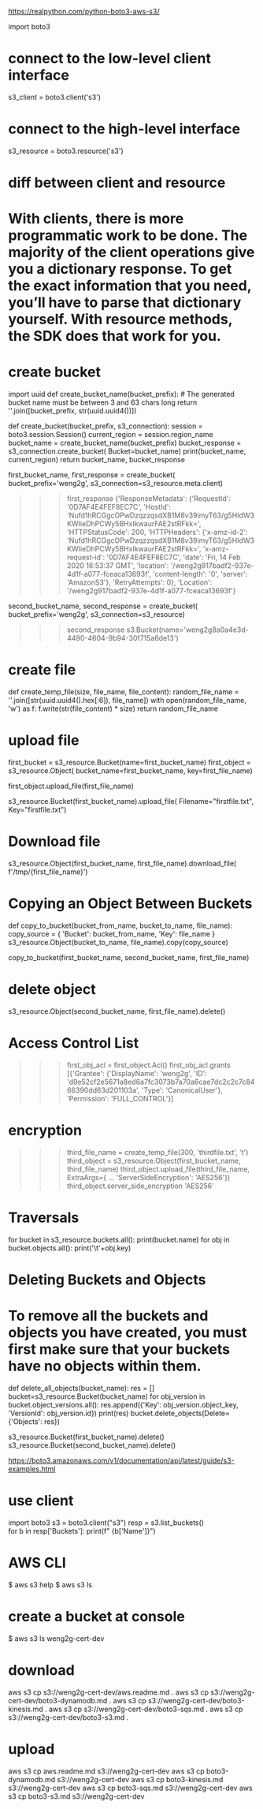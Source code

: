 https://realpython.com/python-boto3-aws-s3/



import boto3
# connect to the low-level client interface
s3_client = boto3.client('s3')

# connect to the high-level interface
s3_resource = boto3.resource('s3')

# diff between client and resource
# With clients, there is more programmatic work to be done. The majority of the client operations give you a dictionary response. To get the exact information that you need, you’ll have to parse that dictionary yourself. With resource methods, the SDK does that work for you.

# create bucket
import uuid
def create_bucket_name(bucket_prefix):
    # The generated bucket name must be between 3 and 63 chars long
    return ''.join([bucket_prefix, str(uuid.uuid4())])
    
def create_bucket(bucket_prefix, s3_connection):
    session = boto3.session.Session()
    current_region = session.region_name
    bucket_name = create_bucket_name(bucket_prefix)
    bucket_response = s3_connection.create_bucket(
        Bucket=bucket_name)
    print(bucket_name, current_region)
    return bucket_name, bucket_response
    
first_bucket_name, first_response = create_bucket(
    bucket_prefix='weng2g',
    s3_connection=s3_resource.meta.client)
    
>>> first_response
{'ResponseMetadata': {'RequestId': '0D7AF4E4FEF8EC7C', 'HostId': 'Nufd1hRCGgcOPwDzqzzqsdXB1M8v39imyT63/g5HIdW3KWIieDhPCWy5BHxIkwaurFAE2stRFkk=', 'HTTPStatusCode': 200, 'HTTPHeaders': {'x-amz-id-2': 'Nufd1hRCGgcOPwDzqzzqsdXB1M8v39imyT63/g5HIdW3KWIieDhPCWy5BHxIkwaurFAE2stRFkk=', 'x-amz-request-id': '0D7AF4E4FEF8EC7C', 'date': 'Fri, 14 Feb 2020 16:53:37 GMT', 'location': '/weng2g917badf2-937e-4d1f-a077-fceaca13693f', 'content-length': '0', 'server': 'AmazonS3'}, 'RetryAttempts': 0}, 'Location': '/weng2g917badf2-937e-4d1f-a077-fceaca13693f'}

second_bucket_name, second_response = create_bucket(
    bucket_prefix='weng2g', s3_connection=s3_resource)
    
>>> second_response
s3.Bucket(name='weng2g8a0a4e3d-4490-4604-9b94-30f715a6de13')

# create file
def create_temp_file(size, file_name, file_content):
    random_file_name = ''.join([str(uuid.uuid4().hex[:6]), file_name])
    with open(random_file_name, 'w') as f:
        f.write(str(file_content) * size)
    return random_file_name
    
# upload file    
first_bucket = s3_resource.Bucket(name=first_bucket_name)
first_object = s3_resource.Object(
    bucket_name=first_bucket_name, key=first_file_name)
    
first_object.upload_file(first_file_name)

s3_resource.Bucket(first_bucket_name).upload_file(
    Filename="firstfile.txt", Key="firstfile.txt")
    
# Download file
s3_resource.Object(first_bucket_name, first_file_name).download_file(
    f'/tmp/{first_file_name}')
    
# Copying an Object Between Buckets
def copy_to_bucket(bucket_from_name, bucket_to_name, file_name):
    copy_source = {
        'Bucket': bucket_from_name,
        'Key': file_name
    }
    s3_resource.Object(bucket_to_name, file_name).copy(copy_source)

copy_to_bucket(first_bucket_name, second_bucket_name, first_file_name)

# delete object
s3_resource.Object(second_bucket_name, first_file_name).delete()

# Access Control List
>>> first_obj_acl = first_object.Acl()
>>> first_obj_acl.grants
[{'Grantee': {'DisplayName': 'weng2g', 'ID': 'd9e52cf2e5671a8ed6a7fc3073b7a70a6cae7dc2c2c7c8466390dd63d201103a', 'Type': 'CanonicalUser'}, 'Permission': 'FULL_CONTROL'}]

# encryption
>>> third_file_name = create_temp_file(300, 'thirdfile.txt', 't')
>>> third_object = s3_resource.Object(first_bucket_name, third_file_name)
>>> third_object.upload_file(third_file_name, ExtraArgs={
...                          'ServerSideEncryption': 'AES256'})
>>> third_object.server_side_encryption
'AES256'

# Traversals
for bucket in s3_resource.buckets.all():
    print(bucket.name)
    for obj in bucket.objects.all():
        print('\t'+obj.key)
        
# Deleting Buckets and Objects
# To remove all the buckets and objects you have created, you must first make sure that your buckets have no objects within them.

def delete_all_objects(bucket_name):
    res = []
    bucket=s3_resource.Bucket(bucket_name)
    for obj_version in bucket.object_versions.all():
        res.append({'Key': obj_version.object_key,
                    'VersionId': obj_version.id})
    print(res)
    bucket.delete_objects(Delete={'Objects': res})

s3_resource.Bucket(first_bucket_name).delete()    
s3_resource.Bucket(second_bucket_name).delete()


https://boto3.amazonaws.com/v1/documentation/api/latest/guide/s3-examples.html

# use client
import boto3                                                                                   s3 = boto3.client("s3")                                                                        resp = s3.list_buckets()    
for b in resp['Buckets']: 
    print(f" {b['Name']}") 

# AWS CLI

$ aws s3 help
$ aws s3 ls
# create a bucket at console
$ aws s3 ls weng2g-cert-dev

# download
aws s3 cp s3://weng2g-cert-dev/aws.readme.md .
aws s3 cp s3://weng2g-cert-dev/boto3-dynamodb.md .
aws s3 cp s3://weng2g-cert-dev/boto3-kinesis.md .
aws s3 cp s3://weng2g-cert-dev/boto3-sqs.md .
aws s3 cp s3://weng2g-cert-dev/boto3-s3.md .

# upload
aws s3 cp aws.readme.md s3://weng2g-cert-dev
aws s3 cp boto3-dynamodb.md s3://weng2g-cert-dev
aws s3 cp boto3-kinesis.md s3://weng2g-cert-dev
aws s3 cp boto3-sqs.md s3://weng2g-cert-dev
aws s3 cp boto3-s3.md s3://weng2g-cert-dev
